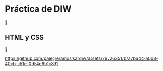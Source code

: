 # Práctica de DIW  

🥇

## HTML y CSS

👀


https://github.com/palegreramos/sardiw/assets/79226351/b7a7ba44-a0b8-40cb-a51e-0d54e6b1c891


